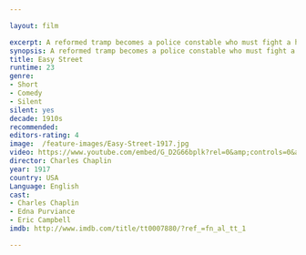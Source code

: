 ```yaml
---

layout: film

excerpt: A reformed tramp becomes a police constable who must fight a huge thug who dominates an inner city street.
synopsis: A reformed tramp becomes a police constable who must fight a huge thug who dominates an inner city street.
title: Easy Street 
runtime: 23
genre: 
- Short
- Comedy
- Silent
silent: yes
decade: 1910s
recommended: 
editors-rating: 4
image:  /feature-images/Easy-Street-1917.jpg  
video: https://www.youtube.com/embed/G_D2G66bplk?rel=0&amp;controls=0&amp;showinfo=0
director: Charles Chaplin 
year: 1917
country: USA
Language: English
cast:
- Charles Chaplin
- Edna Purviance
- Eric Campbell
imdb: http://www.imdb.com/title/tt0007880/?ref_=fn_al_tt_1

---
```

